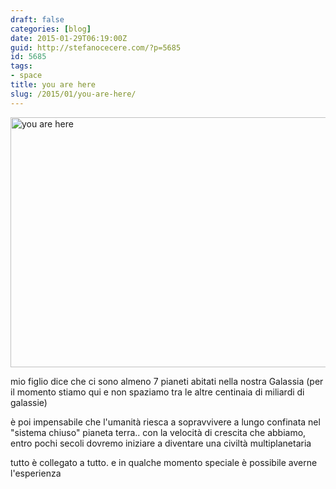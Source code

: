 ```yaml
---
draft: false
categories: [blog]
date: 2015-01-29T06:19:00Z
guid: http://stefanocecere.com/?p=5685
id: 5685
tags:
- space
title: you are here
slug: /2015/01/you-are-here/
---
```


<img class="alignnone size-full wp-image-5686" src="http://stefanocecere.com/wp-content/uploads/sites/3/2015/03/you-are-here.jpg" alt="you are here" width="728" height="400" srcset="http://stefanocecere.com/wp-content/uploads/sites/3/2015/03/you-are-here.jpg 728w, http://stefanocecere.com/wp-content/uploads/sites/3/2015/03/you-are-here-300x165.jpg 300w" sizes="(max-width: 728px) 100vw, 728px" />

mio figlio dice che ci sono almeno 7 pianeti abitati nella nostra Galassia (per il momento stiamo qui e non spaziamo tra le altre centinaia di miliardi di galassie)

è poi impensabile che l'umanità riesca a sopravvivere a lungo confinata nel "sistema chiuso" pianeta terra.. con la velocità di crescita che abbiamo, entro pochi secoli dovremo iniziare a diventare una civiltà multiplanetaria

tutto è collegato a tutto. e in qualche momento speciale è possibile averne l'esperienza
